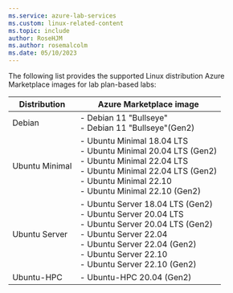 ```yaml
---
ms.service: azure-lab-services
ms.custom: linux-related-content
ms.topic: include
author: RoseHJM
ms.author: rosemalcolm
ms.date: 05/10/2023
---
```


The following list provides the supported Linux distribution Azure Marketplace images for lab plan-based labs:

| Distribution | Azure Marketplace image |
| -------------- | ----------------------- |
| Debian         | - Debian 11 "Bullseye"<br/>- Debian 11 "Bullseye"(Gen2) |
| Ubuntu Minimal | - Ubuntu Minimal 18.04 LTS<br/>- Ubuntu Minimal 20.04 LTS (Gen2)<br/>- Ubuntu Minimal 22.04 LTS<br/>- Ubuntu Minimal 22.04 LTS (Gen2)<br/>- Ubuntu Minimal 22.10<br/>- Ubuntu Minimal 22.10 (Gen2) |
| Ubuntu Server  | - Ubuntu Server 18.04 LTS (Gen2)<br/>- Ubuntu Server 20.04 LTS<br/>- Ubuntu Server 20.04 LTS (Gen2)<br/>- Ubuntu Server 22.04<br/>- Ubuntu Server 22.04 (Gen2)<br/>- Ubuntu Server 22.10<br/>- Ubuntu Server 22.10 (Gen2) |
| Ubuntu-HPC     | - Ubuntu-HPC 20.04 (Gen2) |
